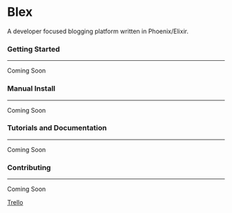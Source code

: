 # Blex

A developer focused blogging platform written in Phoenix/Elixir.

### Getting Started
---

Coming Soon

### Manual Install
---

Coming Soon

### Tutorials and Documentation
---

Coming Soon

### Contributing
---

Coming Soon

[Trello](https://trello.com/b/vXWs8Uqp/blex)
